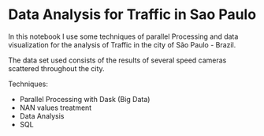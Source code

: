 # Data Analysis for Traffic in Sao Paulo

In this notebook I use some techniques of parallel Processing and data visualization for the analysis of Traffic in the city of São Paulo - Brazil.

The data set used consists of the results of several speed cameras scattered throughout the city.

Techniques:
 - Parallel Processing with Dask (Big Data)
 - NAN values treatment
 - Data Analysis
 - SQL
